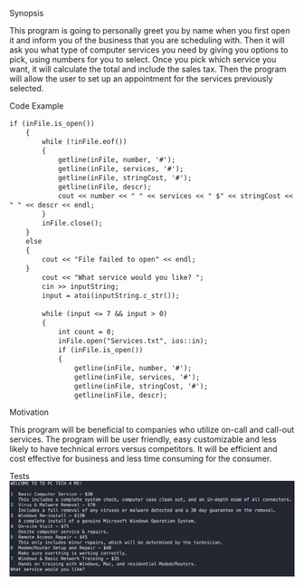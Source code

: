 Synopsis

This program is going to personally greet you by name when you first open it and inform you of the business that you are scheduling with. Then it will ask you what type of computer services you need by giving you options to pick, using numbers for you to select. Once you pick which service you want, it will calculate the total and include the sales tax. Then the program will allow the user to set up an appointment for the services previously selected. 

Code Example
```
if (inFile.is_open())
	{
		while (!inFile.eof())
		{
			getline(inFile, number, '#');
			getline(inFile, services, '#');
			getline(inFile, stringCost, '#');
			getline(inFile, descr);
			cout << number << " " << services << " $" << stringCost << " " << descr << endl;
		}
		inFile.close();
	}
	else 
	{
		cout << "File failed to open" << endl;
	}
		cout << "What service would you like? ";
		cin >> inputString;
		input = atoi(inputString.c_str());
		
		while (input <= 7 && input > 0)
		{				
			int count = 0;
			inFile.open("Services.txt", ios::in);
			if (inFile.is_open())
			{		
				getline(inFile, number, '#');
				getline(inFile, services, '#');
				getline(inFile, stringCost, '#');
				getline(inFile, descr);
```				


Motivation

This program will be beneficial to companies who utilize on-call and call-out services. The program will be user friendly, easy customizable and less likely to have technical errors versus competitors. It will be efficient and cost effective for business and less time consuming for the consumer.


Tests
<img src="Test_Example.png">
